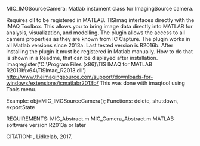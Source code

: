 
MIC_IMGSourceCamera: Matlab instument class for ImagingSource camera.

Requires dll to be registered in MATLAB.
TISImaq interfaces directly with the IMAQ Toolbox. This allows you to
bring image data directly into MATLAB for analysis, visualization,
and modelling.
The plugin allows the access to all camera properties as they are
known from IC Capture. The plugin works in all Matlab versions
since 2013a. Last tested version is R2016b.
After installing the plugin it must be registered in Matlab manually.
How to do that is shown in a Readme, that can be displayed after
installation.
imaqregister('C:\Program Files (x86)\TIS IMAQ for MATLAB R2013b\x64\TISImaq_R2013.dll')
http://www.theimagingsource.com/support/downloads-for-windows/extensions/icmatlabr2013b/
This was done with imaqtool using Tools menu.

Example: obj=MIC_IMGSourceCamera();
Functions: delete, shutdown, exportState

REQUIREMENTS:
MIC_Abstract.m
MIC_Camera_Abstract.m
MATLAB software version R2013a or later

CITATION: , Lidkelab, 2017.
